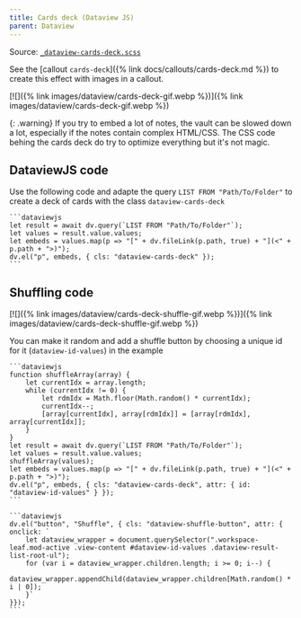 ```yaml
---
title: Cards deck (Dataview JS)
parent: Dataview
---
```


Source: [`_dataview-cards-deck.scss`](https://github.com/ElsaTam/obsidian-fancy-a-story/blob/main/scss/plugins/community/dataview/_dataview-cards-deck.scss)

See the [callout `cards-deck`]({% link docs/callouts/cards-deck.md %}) to create this effect with images in a callout.

[![]({% link images/dataview/cards-deck-gif.webp %})]({% link images/dataview/cards-deck-gif.webp %})

{: .warning}
If you try to embed a lot of notes, the vault can be slowed down a lot, especially if the notes contain complex HTML/CSS. The CSS code behing the cards deck do try to optimize everything but it's not magic.

## DataviewJS code

Use the following code and adapte the query `LIST FROM "Path/To/Folder"` to create a deck of cards with the class `dataview-cards-deck`
````
```dataviewjs
let result = await dv.query(`LIST FROM "Path/To/Folder"`);
let values = result.value.values;
let embeds = values.map(p => "[" + dv.fileLink(p.path, true) + "](<" + p.path + ">)");
dv.el("p", embeds, { cls: "dataview-cards-deck" });
```
````

## Shuffling code

[![]({% link images/dataview/cards-deck-shuffle-gif.webp %})]({% link images/dataview/cards-deck-shuffle-gif.webp %})

You can make it random and add a shuffle button by choosing a unique id for it (`dataview-id-values`) in the example
````
```dataviewjs
function shuffleArray(array) {
    let currentIdx = array.length;
    while (currentIdx != 0) {
        let rdmIdx = Math.floor(Math.random() * currentIdx);
        currentIdx--;
        [array[currentIdx], array[rdmIdx]] = [array[rdmIdx], array[currentIdx]];
    }
}
let result = await dv.query(`LIST FROM "Path/To/Folder"`);
let values = result.value.values;
shuffleArray(values);
let embeds = values.map(p => "[" + dv.fileLink(p.path, true) + "](<" + p.path + ">)");
dv.el("p", embeds, { cls: "dataview-cards-deck", attr: { id: "dataview-id-values" } });
```

```dataviewjs
dv.el("button", "Shuffle", { cls: "dataview-shuffle-button", attr: { onclick: `
    let dataview_wrapper = document.querySelector(".workspace-leaf.mod-active .view-content #dataview-id-values .dataview-result-list-root-ul");
    for (var i = dataview_wrapper.children.length; i >= 0; i--) {
        dataview_wrapper.appendChild(dataview_wrapper.children[Math.random() * i | 0]);
    }`
}});
```
````